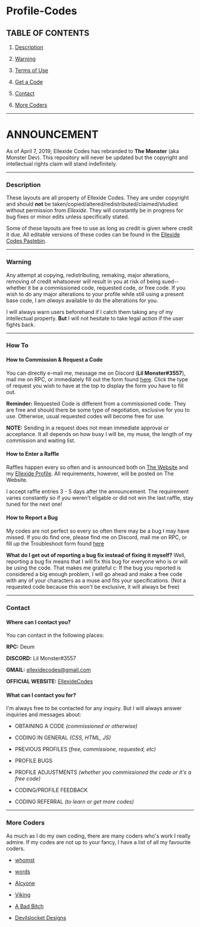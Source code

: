 # Profile-Codes
## TABLE OF CONTENTS
1) [Description](#description)

2) [Warning](#warning)

3) [Terms of Use](https://ellexidecodes.github.io/disclaimers)

4) [Get a Code](#how-to)

5) [Contact](#contact)

6) [More Coders](#more-coders)

---

# ANNOUNCEMENT

   As of April 7, 2019; Ellexide Codes has rebranded to **The Monster** (aka Monster Dev). This repository will never be updated but the copyright and intellectual rights claim will stand indefinitely.

---

### Description

   These layouts are all property of Ellexide Codes. They are under copyright and should **not** be taken/copied/altered/redistributed/claimed/studied without permission from *Ellexide*. They will constantly be in progress for bug fixes or minor edits unless specifically stated.

   Some of these layouts are free to use as long as credit is given where credit it due. All editable versions of these codes can be found in the [Ellexide Codes Pastebin](https://pastebin.com/u/BappidyBoopidy).

---

### Warning

   Any attempt at copying, redistributing, remaking, major alterations, removing of credit whatsoever will result in you at risk of being sued--whether it be a commissioned code, requested code, or free code. If you wish to do any major alterations to your profile while still using a present base code, I am *always* available to do the alterations for you. 

   I will always warn users beforehand if I catch them taking any of my intellectual property. **But** I will not hesitate to take legal action if the user fights back.

---

### How To

#### How to Commission & Request a Code
You can directly e-mail me, message me on Discord (**Lil Monster#3557**), mail me on RPC, or immediately fill out the form found [here](https://ellexidecodes.github.io/contact-me). Click the type of request you wish to have at the top to display the form you have to fill out.

   **Reminder:** Requested Code is different from a commissioned code. They are free and should there be some type of negotiation, exclusive for you to use. Otherwise, usual requested codes will become free for use.
      
   **NOTE:** Sending in a request does not mean immediate approval or acceptance. It all depends on how busy I will be, my muse, the length of my commission and waiting list.
   
#### How to Enter a Raffle
   Raffles happen every so often and is announced both on [The Website](https://www.themonster.xyz) and my [Ellexide Profile](https://roleplay.chat/profile.php?user=Deum). All requirements, however, will be posted on The Website.
   
   I accept raffle entries 3 - 5 days after the announcement. The requirement varies constantly so if you weren't eligable or did not win the last raffle, stay tuned for the next one!
   
#### How to Report a Bug
   My codes are not perfect so every so often there may be a bug I may have missed. If you do find one, please find me on Discord, mail me on RPC, or fill up the Troubleshoot form found [here](https://ellexidecodes.github.io/contact-me)
      
   **What do I get out of reporting a bug fix instead of fixing it myself?**
      Well, reporting a bug fix means that I will fix this bug for everyone who is or will be using the code. That makes me grateful c: If the bug you reported is considered a big enough problem, I will go ahead and make a free code with any of your characters as a muse and fits your specifications. (Not a requested code because this won't be exclusive, it will always be free)



---

### Contact

#### Where can I contact you?
   You can contact in the following places:
   
   **RPC:** Deum
    
   **DISCORD:** Lil Monster#3557
     
   **GMAIL:** ellexidecodes@gmail.com

   **OFFICIAL WEBSITE:** [EllexideCodes](https://ellexidecodes.github.io/contact-me)
     
       
#### What can I contact you for?
   I'm always free to be contacted for any inquiry. But I will always answer inquiries and messages about:
   
   - OBTAINING A CODE *(commissioned or otherwise)*
   
   - CODING IN GENERAL *(CSS, HTML, JS)*
   
   - PREVIOUS PROFILES *(free, commissione, requested, etc)*
     
   - PROFILE BUGS
     
   - PROFILE ADJUSTMENTS *(whether you commissioned the code or it's a free code)*
     
   - CODING/PROFILE FEEDBACK
     
   - CODING REFERRAL *(to learn or get more codes)*

---

### More Coders
   As much as I do my own coding, there are many coders who's work I really admire. If my codes are not up to your fancy, I have a list of all my favourite coders.

   - [whomst](https://roleplay.chat/profile.php?user=whomst)
   
   - [words](https://roleplay.chat/profile.php?user=words)
     
   - [Alcyone](https://roleplay.chat/profile.php?user=Alcyone)
     
   - [Viking](https://roleplay.chat/profile.php?user=Viking)
     
   - [A Bad Bitch](http://pastebin.com/u/A_Bad_Bitch)
     
   - [Devilslocket Designs](http://devilslocketdesigns.webs.com)

